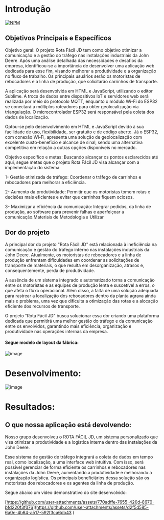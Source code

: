 # Introdução
[![NPM](https://img.shields.io/npm/l/react)]([https://github.com/devsuperior/sds1-wmazoni/blob/master/LICENSE](https://github.com/joaogabriel365/Rota-Facil-JD/blob/main/LICENSE)) 

## Objetivos Príncipais e Específicos

Objetivo geral:
O projeto Rota Fácil JD tem como objetivo otimizar a comunicação e a gestão do tráfego nas instalações industriais da John Deere. Após uma análise detalhada das necessidades e desafios da empresa, identificou-se a importância de desenvolver uma aplicação web dedicada para esse fim, visando melhorar a produtividade e a organização no fluxo de trabalho. Os principais usuários serão os motoristas de rebocadores e a linha de produção, que solicitarão carrinhos de transporte.

A aplicação será desenvolvida em HTML e JavaScript, utilizando o editor Sublime. A troca de dados entre dispositivos IoT e servidores web será realizada por meio do protocolo MQTT, enquanto o módulo Wi-Fi do ESP32 se conectará a múltiplos roteadores para obter geolocalização via triangulação. O microcontrolador ESP32 será responsável pela coleta dos dados de localização.

Optou-se pelo desenvolvimento em HTML e JavaScript devido à sua facilidade de uso, flexibilidade, ser gratuito e de código aberto. Já o ESP32, com conexão Wi-Fi, apresenta uma solução de geolocalização com excelente custo-benefício e alcance de sinal, sendo uma alternativa competitiva em relação a outras opções disponíveis no mercado.

Objetivo específico e metas:
Buscando alcançar os pontos esclarecidos até aqui, segue metas que o projeto Rota Fácil JD visa alcançar com a implementação do sistema:

1- Gestão otimizada de tráfego: Coordenar o tráfego de carrinhos e rebocadores para melhorar a eficiência.

2- Aumento da produtividade: Permitir que os motoristas tomem rotas e decisões mais eficientes e evitar que carrinhos fiquem ociosos.

3- Maximizar a eficiência da comunicação: Integrar pedidos, da linha de produção, ao software para prevenir falhas e aperfeiçoar a comunicação.Materiais de Metodologia a Utilizar

## Dor do projeto


A principal dor do projeto "Rota Fácil JD" está relacionada à ineficiência na comunicação e gestão do tráfego interno nas instalações industriais da John Deere. Atualmente, os motoristas de rebocadores e a linha de produção enfrentam dificuldades em coordenar as solicitações de transporte de materiais, o que resulta em desorganização, atrasos e, consequentemente, perda de produtividade.

A ausência de um sistema integrado e automatizado torna a comunicação entre os motoristas e as equipes de produção lenta e suscetível a erros, o que afeta o fluxo operacional. Além disso, a falta de uma solução adequada para rastrear a localização dos rebocadores dentro da planta agrava ainda mais o problema, uma vez que dificulta a otimização das rotas e a alocação eficiente dos recursos de transporte.

O projeto "Rota Fácil JD" busca solucionar essa dor criando uma plataforma dedicada que permitirá uma melhor gestão do tráfego e da comunicação entre os envolvidos, garantindo mais eficiência, organização e produtividade nas operações internas da empresa.



#### Segue modelo de layout da fábrica:

![image](https://github.com/user-attachments/assets/ec91b8e0-685e-4ed3-aa3a-9cd6bbe87ea7)

# Desenvolvimento:
![image](https://github.com/user-attachments/assets/1d3de007-44ad-4766-8000-a21e2defe62a)

 
# Resultados:
## O que nossa aplicação está devolvendo:

Nosso grupo desenvolveu o ROTA FÁCIL JD, um sistema personalizado que visa otimizar a produtividade e a logística interna dentro das instalações da John Deere.

Esse sistema de gestão de tráfego integrará a coleta de dados em tempo real, como localização, a uma interface web intuitiva. Com isso, será possível gerenciar de forma eficiente os carrinhos e rebocadores nas instalações da John Deere, aumentando a produtividade e melhorando a organização logística. Os principais beneficiários dessa solução são os motoristas dos rebocadores e os agentes da linha de produção.

Segue abaixo um video demonstrativo do site desenvolvido:


[https://github.com/user-attachments/assets/770adffe-7655-420d-8670-bfd220f3f076](https://github.com/user-attachments/assets/d2f5d585-6a0e-4b64-a517-592f3ca6db43
)





